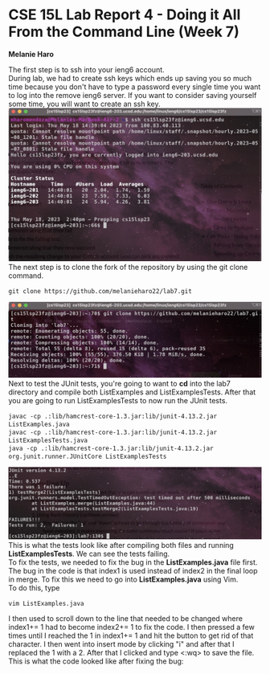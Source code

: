 # CSE 15L Lab Report 4 - Doing it All From the Command Line (Week 7)
**Melanie Haro** <br />

The first step is to ssh into your ieng6 account. <br /> 
During lab, we had to create ssh keys which ends up saving you so much time because you don't have to type a password every single time you want to log into the remove ieng6 server. If you want to consider saving yourself some time, you will want to create an ssh key. <br />
![Image](step-4.jpg) <br />
The next step is to clone the fork of the repository by using the git clone command. <br />
```
git clone https://github.com/melanieharo22/lab7.git
```
![Image](step-5.jpg) <br />
Next to test the JUnit tests, you're going to want to **cd** into the lab7 directory and compile both ListExamples and ListExamplesTests. After that you are going to run ListExamplesTests to now run the JUnit tests. <br />
```
javac -cp .:lib/hamcrest-core-1.3.jar:lib/junit-4.13.2.jar ListExamples.java
javac -cp .:lib/hamcrest-core-1.3.jar:lib/junit-4.13.2.jar ListExamplesTests.java
java -cp .:lib/hamcrest-core-1.3.jar:lib/junit-4.13.2.jar org.junit.runner.JUnitCore ListExamplesTests

```

![Image](junit-tests-failing.jpg) <br />
This is what the tests look like after compiling both files and running **ListExamplesTests**. We can see the tests failing. <br />
To fix the tests, we needed to fix the bug in the **ListExamples.java** file first. The bug in the code is that index1 is used instead of index2 in the final loop in merge. To fix this we need to go into **ListExamples.java** using Vim. <br />
To do this, type <br />
```
vim ListExamples.java
```
I then used <j> to scroll down to the line that needed to be changed where index1+= 1 had to become index2+= 1 to fix the code. I then pressed <l> a few times until I reached the 1 in index1+= 1 and hit the <x> button to get rid of that character. I then went into insert mode by clicking "i" and after that I replaced the 1 with a 2. After that I clicked <esc> and type <:wq> to save the file. This is what the code looked like after fixing the bug: <br />

